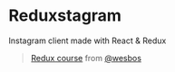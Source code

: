 # Reduxstagram
Instagram client made with React & Redux

> [Redux course](https://www.youtube.com/watch?v=hmwBow1PUuo&list=PLu8EoSxDXHP5uyzEWxdlr9WQTJJIzr6jy) from [@wesbos](https://github.com/wesbos)
